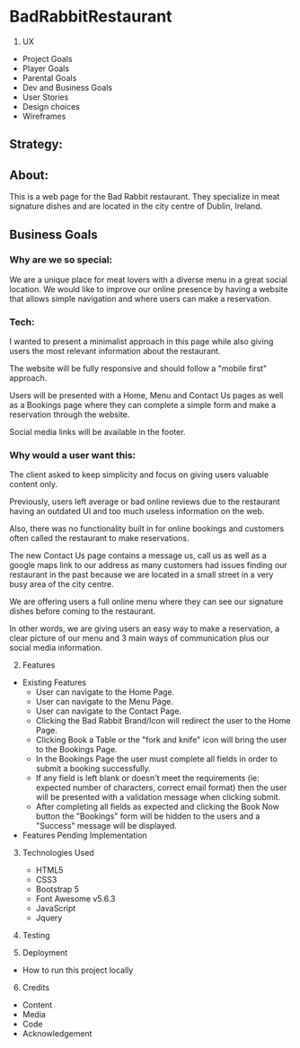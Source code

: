 # BadRabbitRestaurant

1. UX

- Project Goals
- Player Goals
- Parental Goals
- Dev and Business Goals
- User Stories
- Design choices
- Wireframes

## Strategy:

## About:

This is a web page for the Bad Rabbit restaurant.
They specialize in meat signature dishes and are located in the city centre of Dublin, Ireland.

## Business Goals

### Why are we so special:

We are a unique place for meat lovers with a diverse menu in a great social location.
We would like to improve our online presence by having a website that allows simple navigation and where users can make a reservation.

### Tech:

I wanted to present a minimalist approach in this page while also giving users the most relevant information about the restaurant.

The website will be fully responsive and should follow a "mobile first" approach.

Users will be presented with a Home, Menu and Contact Us pages as well as a Bookings page where they can complete a simple form and make a reservation through the website.

Social media links will be available in the footer.

### Why would a user want this:

The client asked to keep simplicity and focus on giving users valuable content only.

Previously, users left average or bad online reviews due to the restaurant having an outdated UI and too much useless information on the web.

Also, there was no functionality built in for online bookings and customers often called the restaurant to make reservations.

The new Contact Us page contains a message us, call us as well as a google maps link to our address as many customers had issues finding our restaurant in the past because we are located in a small street in a very busy area of the city centre.

We are offering users a full online menu where they can see our signature dishes before coming to the restaurant.

In other words, we are giving users an easy way to make a reservation, a clear picture of our menu and 3 main ways of communication plus our social media information.

2.  Features

- Existing Features
  - User can navigate to the Home Page.
  - User can navigate to the Menu Page.
  - User can navigate to the Contact Page.
  - Clicking the Bad Rabbit Brand/Icon will redirect the user to the Home Page.
  - Clicking Book a Table or the "fork and knife" icon will bring the user to the Bookings Page.
  - In the Bookings Page the user must complete all fields in order to submit a booking successfully.
  - If any field is left blank or doesn't meet the requirements (ie: expected number of characters, correct email format) then the user will be presented with a validation message when clicking submit.
  - After completing all fields as expected and clicking the Book Now button the "Bookings" form will be hidden to the users and a "Success" message will be displayed.
- Features Pending Implementation

3.  Technologies Used

    - HTML5
    - CSS3
    - Bootstrap 5
    - Font Awesome v5.6.3
    - JavaScript
    - Jquery

4.  Testing

5.  Deployment

- How to run this project locally

6.  Credits

- Content
- Media
- Code
- Acknowledgement
